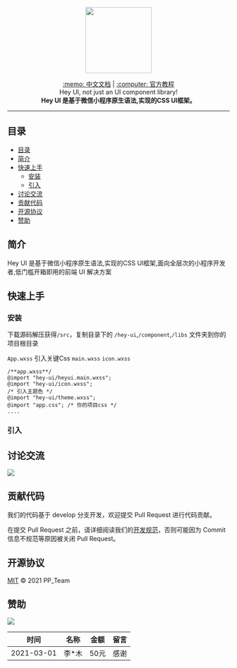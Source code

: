 <p align="center">
    <img width="150" class="QR-img" src="https://oss.geekxz.com/hey-ui-oss/logo.jpg">
</p>


<div align="center">
    <span><a target="_blank" href="http://heyui.geekxz.com/component/basic/button.html">:memo: 中文文档</a></span>
    <span>|</span>
    <span><a target="_blank" href="http://heyui.geekxz.com/component/basic/button.html">:computer: 官方教程</a></span>
</div>

<div align="center">
    <span>Hey UI, not just an UI component library!</span><br/>
    <strong>Hey UI 是基于微信小程序原生语法,实现的CSS UI框架。</strong>
</div>

---


## 目录

- [目录](#目录)
- [简介](#简介)
- [快速上手](#快速上手)
  - [安装](#安装)
  - [引入](#引入)
- [讨论交流](#讨论交流)
- [贡献代码](#贡献代码)
- [开源协议](#开源协议)
- [赞助](#赞助)


## 简介

Hey UI 是基于微信小程序原生语法,实现的CSS UI框架,面向全层次的小程序开发者,低门槛开箱即用的前端 UI 解决方案

## 快速上手

### 安装

下载源码解压获得`/src`，复制目录下的 `/hey-ui`,`/component`,`/libs` 文件夹到你的项目根目录

`App.wxss` 引入关键Css `main.wxss` `icon.wxss`
```
/**app.wxss**/
@import "hey-ui/heyui.main.wxss";
@import "hey-ui/icon.wxss";
/* 引入主题色 */
@import "hey-ui/theme.wxss";
@import "app.css"; /* 你的项目css */
....
```
### 引入


## 讨论交流

![](http://heyui.geekxz.com/logo.png)


## 贡献代码

我们的代码基于 develop 分支开发，欢迎提交 Pull Request 进行代码贡献。

在提交 Pull Request 之前，请详细阅读我们的[开发规范](http://heyui.geekxz.com/start/contribute.html)，否则可能因为 Commit 信息不规范等原因被关闭 Pull Request。


## 开源协议

[MIT](LICENSE) © 2021  PP_Team


## 赞助

![](http://heyui.geekxz.com/logo.png)

| 时间        	| 名称          | 金额   | 留言  		|
| ------------- |:-------------:| :-----:|:-------------|
| 2021-03-01    |李*木			| 50元 	 |感谢